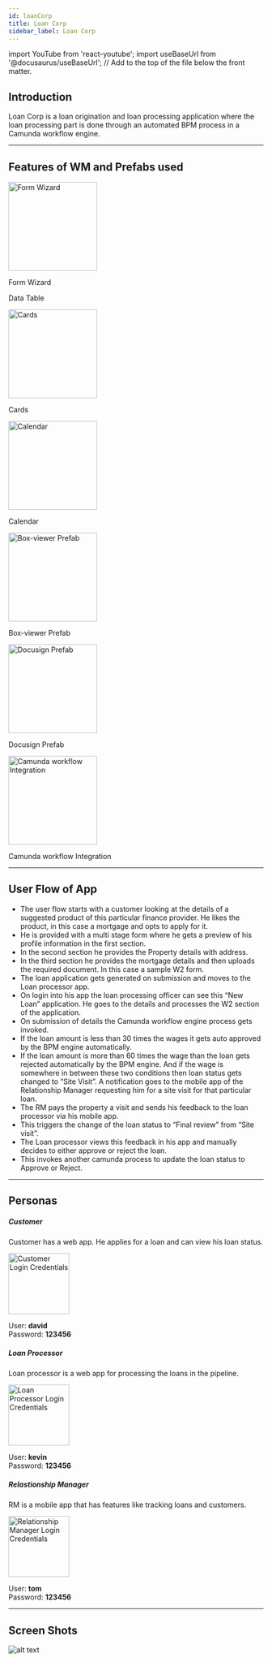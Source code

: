 ```yaml
---
id: loanCorp
title: Loan Corp
sidebar_label: Loan Corp
---
```


import YouTube from 'react-youtube';
import useBaseUrl from '@docusaurus/useBaseUrl'; // Add to the top of the file below the front matter.

<YouTube videoId="Fhie1OW8SOY" />

## Introduction

Loan Corp is a loan origination and loan processing  application where the loan processing part is done through an automated BPM process in a Camunda workflow engine.


---

## Features of WM and Prefabs used

<!-- 1. **Form wizard**
2. **Data table**
3. **Cards**
4. **Calendar**
5. **Box-viewer prefab**
6. **Docusign prefab**
7. **Camunda workflow integration** -->
<div className="container">
  <div className="row">
    <div className="col text--center padding--none">
      <img src={useBaseUrl('img/form_wizard.png')} alt="Form Wizard" width="175px" />
      <p>Form Wizard</p>
    </div>
    <div className="col text--center padding--none">
      <span className="fe-icon datatable"></span>
      <p>Data Table</p>
    </div>
    <div className="col text--center padding--none">
      <img src={useBaseUrl('img/cards.png')} alt="Cards" width="175px" />
      <p>Cards</p>
    </div>
    <div className="col text--center padding--none">
      <img src={useBaseUrl('img/calendar.png')} alt="Calendar" width="175px" />
      <p>Calendar</p>
    </div>
  </div>
  <div className="row">
    <div className="col col--1"></div>
    <div className="col text--center padding--none">
      <img src={useBaseUrl('img/box_viewer.png')} alt="Box-viewer Prefab" width="175px" />
      <p>Box-viewer Prefab</p>
    </div>
    <div className="col text--center padding--none">
      <img src={useBaseUrl('img/docusign.png')} alt="Docusign Prefab" width="175px" />
      <p>Docusign Prefab</p>
    </div>
    <div className="col text--center padding--none">
      <img src={useBaseUrl('img/camunda_wf.png')} alt="Camunda workflow Integration" width="175px" />
      <p>Camunda workflow Integration</p>
    </div>
    <div className="col col--1"></div>
  </div>
</div>


---

## User Flow of App

- The user flow starts with a customer looking at the details of a suggested product of this particular finance provider. He likes the product, in this case a mortgage and opts to apply for it.
- He is provided with a multi stage form where he gets a preview of his profile information in the first section.
- In the second section he provides the Property details with address.
- In the third section he provides the mortgage details and then uploads the required document.
In this case a sample W2 form.  
- The loan application gets generated on submission and moves to the Loan processor app. 
- On login into his app the loan processing officer can see this “New Loan” application. He goes to the details and processes the W2 section of the application.
- On submission of details the Camunda workflow engine process gets invoked.
- If the loan amount is less than 30 times the wages it gets auto approved by the BPM engine automatically. 
- If the loan amount is more than 60 times the wage than the loan gets rejected automatically by the BPM engine. And if the wage is somewhere in between these two conditions then loan status gets changed to “Site Visit”. A notification goes to the mobile app of the Relationship Manager requesting him for a site visit for that particular loan. 
- The RM pays the property a visit and sends his feedback to the loan processor via his mobile app.
- This triggers the change of the loan status to “Final review” from “Site visit”.
- The Loan processor views this feedback in his app and manually decides to either approve or reject the loan.
- This invokes another camunda process to update the loan status to Approve or Reject.


---

## Personas

<!-- 1. Relationship Manager, it is a mobile application that has features like tracking loans and customers.

  - It also has a part where he can provide feedback about mortgage properties if requested for a site visit by the back office processor.
  - User: tom
  - Password: 123456
  - APK url: https://docs.google.com/document/d/19YxI_PJwFSJDIqHJLvDfP53cFihg18nDoU524x


2. Customer has a web app. He applies for a loan and can view his loan status.
  - User: david
  - Password: 123456

3. Loan processor is a web app for processing the loans in the pipeline.
  - User: kevin
  - Password: 123456 -->

<section>
  <div className="container">
    <div className="row">
      <div className="col card text--center margin--sm padding--none">
        <div className="">
          <h5 className="card__header margin-bottom--none padding-horiz--none">
            Customer
          </h5>
          <div className="card__body">
            <p>Customer has a web app. He applies for a loan and can view his loan status.</p>
            <img alt="Customer Login Credentials" src={useBaseUrl('img/loanCorp/customer.png')} height="120px"/>
            <p>User: <b>david</b> <br/> Password: <b>123456</b></p>
          </div>
        </div>
      </div>
      <div className="col card text--center margin--sm padding--none">
        <div className="">
          <h5 className="card__header margin-bottom--none padding-horiz--none">
            Loan Processor
          </h5>
          <div className="card__body">
            <p>Loan processor is a web app for processing the loans in the pipeline.</p>
            <img alt="Loan Processor Login Credentials" src={useBaseUrl('img/loanCorp/loan_processor.png')} height="120px"/>
            <p>User: <b>kevin</b> <br/> Password: <b>123456</b></p>
          </div>
        </div>
      </div>
      <div className="col card text--center margin--sm padding--none">
        <div className="">
          <h5 className="card__header margin-bottom--none padding-horiz--none">
            Relastionship Manager
          </h5>
          <div className="card__body">
          <p>RM is a mobile app that has features like tracking loans and customers.</p>
          <img alt="Relationship Manager Login Credentials" src={useBaseUrl('img/loanCorp/relationship_manager.png')} height="120px"/>
            <p>User: <b>tom</b> <br/> Password: <b>123456</b></p>
          </div>
        </div>
      </div>
    </div>
  </div>
</section>


---

## Screen Shots

![alt text](/img/loanCorp/LoanCorp1.png 'Loan Corp')


